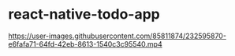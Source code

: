 # react-native-todo-app


https://user-images.githubusercontent.com/85811874/232595870-e6fafa71-64fd-42eb-8613-1540c3c95540.mp4

